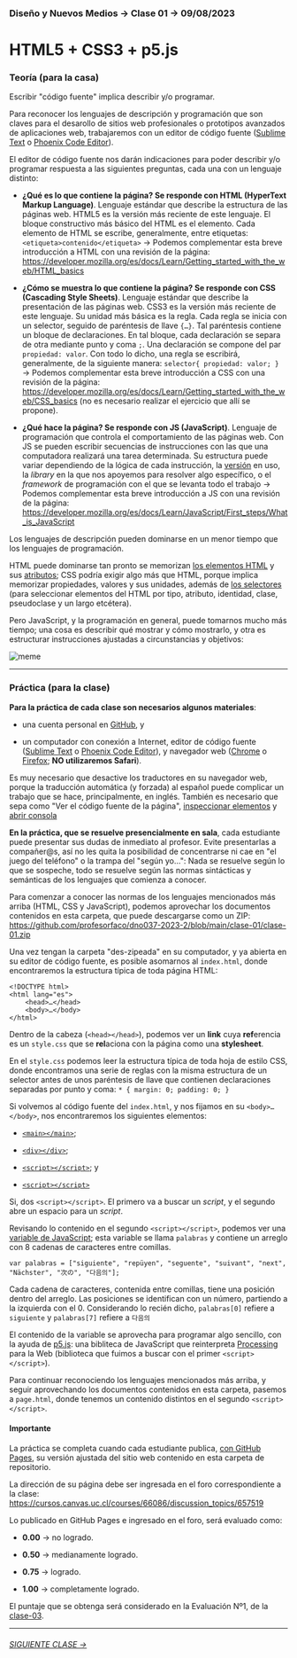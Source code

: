 ### Diseño y Nuevos Medios → Clase 01 → 09/08/2023

# HTML5 + CSS3 + p5.js

### Teoría (para la casa)

Escribir "código fuente" implica describir y/o programar. 

Para reconocer los lenguajes de descripción y programación que son claves para el desarollo de sitios web profesionales o prototipos avanzados de aplicaciones web, trabajaremos con un editor de código fuente ([Sublime Text](https://www.sublimetext.com/) o [Phoenix Code Editor](https://phcode.dev/)).

El editor de código fuente nos darán indicaciones para poder describir y/o programar respuesta a las siguientes preguntas, cada una con un lenguaje distinto:

- **¿Qué es lo que contiene la página? Se responde con HTML (HyperText Markup Language)**. Lenguaje estándar que describe la estructura de las páginas web. HTML5 es la versión más reciente de este lenguaje. El bloque constructivo más básico del HTML es el elemento. Cada elemento de HTML se escribe, generalmente, entre etiquetas: `<etiqueta>contenido</etiqueta>` → Podemos complementar esta breve introducción a HTML con una revisión de la página: https://developer.mozilla.org/es/docs/Learn/Getting_started_with_the_web/HTML_basics

- **¿Cómo se muestra lo que contiene la página? Se responde con CSS (Cascading Style Sheets)**. Lenguaje estándar que describe la presentación de las páginas web. CSS3 es la versión más reciente de este lenguaje. Su unidad más básica es la regla. Cada regla se inicia con un selector, seguido de paréntesis de llave `{…}`. Tal paréntesis contiene un bloque de declaraciones. En tal bloque, cada declaración se separa de otra mediante punto y coma `;`. Una declaración se compone del par `propiedad: valor`. Con todo lo dicho, una regla se escribirá, generalmente, de la siguiente manera: `selector{ propiedad: valor; }`  →  Podemos complementar esta breve introducción a CSS con una revisión de la página: https://developer.mozilla.org/es/docs/Learn/Getting_started_with_the_web/CSS_basics (no es necesario realizar el ejercicio que allí se propone).

- **¿Qué hace la página? Se responde con JS (JavaScript)**. Lenguaje de programación que controla el comportamiento de las páginas web. Con JS se pueden escribir secuencias de instrucciones con las que una computadora realizará una tarea determinada. Su estructura puede variar dependiendo de la lógica de cada instrucción, la [versión](https://www.w3schools.com/js/js_versions.asp) en uso, la *library* en la que nos apoyemos para resolver algo específico, o el *framework* de programación con el que se levanta todo el trabajo → Podemos complementar esta breve introducción a JS con una revisión de la página: https://developer.mozilla.org/es/docs/Learn/JavaScript/First_steps/What_is_JavaScript

Los lenguajes de descripción pueden dominarse en un menor tiempo que los lenguajes de programación. 

HTML puede dominarse tan pronto se memorizan [los elementos HTML](https://developer.mozilla.org/es/docs/Web/HTML/Element) y sus [atributos](https://developer.mozilla.org/es/docs/Web/HTML/Attributes); CSS podría exigir algo más que HTML, porque implica memorizar propiedades, valores y sus unidades, además de [los selectores](https://developer.mozilla.org/es/docs/Web/CSS/CSS_Selectors) (para seleccionar elementos del HTML por tipo, atributo, identidad, clase, pseudoclase y un largo etcétera). 

Pero JavaScript, y la programación en general, puede tomarnos mucho más tiempo; una cosa es describir qué mostrar y cómo mostrarlo, y otra es estructurar instrucciones ajustadas a circunstancias y objetivos:

![meme](https://user-images.githubusercontent.com/7999767/156002975-2dfbf580-f6e2-4bd8-8e40-7110457a4cb4.png)

- - - - - - - - - - - - - - 

### Práctica (para la clase)

**Para la práctica de cada clase son necesarios algunos materiales**:

- una cuenta personal en [GitHub](https://github.com/join), y

- un computador con conexión a Internet, editor de código fuente ([Sublime Text](https://www.sublimetext.com/) o [Phoenix Code Editor](https://phcode.dev/)), y navegador web ([Chrome](https://www.google.com/intl/es-419/chrome/) o [Firefox](https://www.mozilla.org/es-CL/firefox/new/); **NO utilizaremos Safari**).

Es muy necesario que desactive los traductores en su navegador web, porque la traducción automática (y forzada) al español puede complicar un trabajo que se hace, principalmente, en inglés. También es necesario que sepa como "Ver el código fuente de la página", [inspeccionar elementos](https://support.hostinger.es/es/articles/2333029-como-inspeccionar-los-elementos-del-sitio-web) y [abrir consola](https://transferwise.com/es/help/articles/2954851/como-abrir-la-consola-de-tu-navegador)

**En la práctica, que se resuelve presencialmente en sala**, cada estudiante puede presentar sus dudas de inmediato al profesor. Evite presentarlas a compañer@s, así no les quita la posibilidad de concentrarse ni cae en "el juego del teléfono" o la trampa del "según yo…": Nada se resuelve según lo que se sospeche, todo se resuelve según las normas sintácticas y semánticas de los lenguajes que comienza a conocer.

Para comenzar a conocer las normas de los lenguajes mencionados más arriba (HTML, CSS y JavaScript), podemos aprovechar los documentos contenidos en esta carpeta, que puede descargarse como un ZIP: https://github.com/profesorfaco/dno037-2023-2/blob/main/clase-01/clase-01.zip

Una vez tengan la carpeta "des-zipeada" en su computador, y ya abierta en su editor de código fuente, es posible asomarnos al `index.html`, donde encontraremos la estructura típica de toda página HTML: 

```
<!DOCTYPE html>
<html lang="es">
    <head>…</head>
    <body>…</body>
</html>
```

Dentro de la cabeza (`<head></head>`), podemos ver un **link** cuya **ref**erencia es un `style.css` que se **rel**aciona con la página como una **stylesheet**.

En el `style.css` podemos leer la estructura típica de toda hoja de estilo CSS, donde encontramos una serie de reglas con la misma estructura de un selector antes de unos paréntesis de llave que contienen declaraciones separadas por punto y coma:  `* { margin: 0; padding: 0; }`

Si volvemos al código fuente del `index.html`, y nos fijamos en su `<body>…</body>`, nos encontraremos los siguientes elementos: 

- [`<main></main>`](https://developer.mozilla.org/es/docs/Web/HTML/Element/main); 

- [`<div></div>`](https://developer.mozilla.org/es/docs/Web/HTML/Element/div); 

- [`<script></script>`](https://developer.mozilla.org/en-US/docs/Web/HTML/Element/script); y 

- [`<script></script>`](https://developer.mozilla.org/en-US/docs/Web/HTML/Element/script)

Si, dos `<script></script>`. El primero va a buscar un *script*, y el segundo abre un espacio para un *script*.

Revisando lo contenido en el segundo `<script></script>`, podemos ver una [variable de JavaScript](https://developer.mozilla.org/es/docs/Learn/JavaScript/First_steps/Variables#%C2%BFqu%C3%A9_es_una_variable); esta variable se llama `palabras` y contiene un arreglo con 8 cadenas de caracteres entre comillas. 

```
var palabras = ["siguiente", "repüyen", "seguente", "suivant", "next", "Nächster", "次の", "다음의"];
```

Cada cadena de caracteres, contenida entre comillas, tiene una posición dentro del arreglo. Las posiciones se identifican con un número, partiendo a la izquierda con el 0. Considerando lo recién dicho, `palabras[0]` refiere a `siguiente` y `palabras[7]` refiere a `다음의` 

El contenido de la variable se aprovecha para programar algo sencillo, con la ayuda de [p5.js](https://p5js.org/es/get-started/): una bibliteca de JavaScript que reinterpreta [Processing](https://processing.org/) para la Web (biblioteca que fuimos a buscar con el primer `<script></script>`).

Para continuar reconociendo los lenguajes mencionados más arriba, y seguir aprovechando los documentos contenidos en esta carpeta, pasemos a `page.html`, donde tenemos un contenido distintos en el segundo `<script></script>`.

#### Importante

La práctica se completa cuando cada estudiante publica, [con GitHub Pages](https://docs.github.com/es/pages/getting-started-with-github-pages/configuring-a-publishing-source-for-your-github-pages-site#publishing-from-a-branch), su versión ajustada del sitio web contenido en esta carpeta de repositorio.

La dirección de su página debe ser ingresada en el foro correspondiente a la clase: https://cursos.canvas.uc.cl/courses/66086/discussion_topics/657519

Lo publicado en GitHub Pages e ingresado en el foro, será evaluado como:

- **0.00** → no logrado.

- **0.50** → medianamente logrado.

- **0.75** → logrado.

- **1.00** → completamente logrado.

El puntaje que se obtenga será considerado en la Evaluación Nº1, de la [clase-03](https://github.com/profesorfaco/dno037-2023-2/tree/main/clase-03).

- - - - - - - 

###### [SIGUIENTE CLASE →](https://github.com/profesorfaco/dno037-2023-2/tree/main/clase-02)

